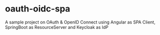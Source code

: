# oauth-oidc-spa
A sample project on OAuth &amp; OpenID Connect using Angular as SPA Client, SpringBoot as ResourceServer and Keycloak as IdP
